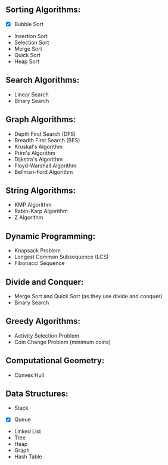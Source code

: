 ## Sorting Algorithms:

- [x] Bubble Sort
- Insertion Sort
- Selection Sort
- Merge Sort
- Quick Sort
- Heap Sort

## Search Algorithms:

- Linear Search
- Binary Search

## Graph Algorithms:

- Depth First Search (DFS)
- Breadth First Search (BFS)
- Kruskal's Algorithm
- Prim's Algorithm
- Dijkstra's Algorithm
- Floyd-Warshall Algorithm
- Bellman-Ford Algorithm

## String Algorithms:

- KMP Algorithm
- Rabin-Karp Algorithm
- Z Algorithm

## Dynamic Programming:

- Knapsack Problem
- Longest Common Subsequence (LCS)
- Fibonacci Sequence

## Divide and Conquer:

- Merge Sort and Quick Sort (as they use divide and conquer)
- Binary Search

## Greedy Algorithms:

- Activity Selection Problem
- Coin Change Problem (minimum coins)

## Computational Geometry:

- Convex Hull

## Data Structures:

- Stack
- [x] Queue
- Linked List
- Tree
- Heap
- Graph
- Hash Table
